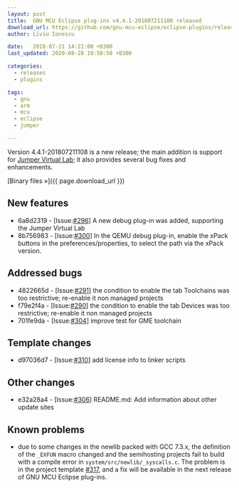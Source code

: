 ```yaml
---
layout: post
title:  GNU MCU Eclipse plug-ins v4.4.1-201807211108 released
download_url: https://github.com/gnu-mcu-eclipse/eclipse-plugins/releases/tag/v4.4.1-201807211108
author: Liviu Ionescu

date:   2018-07-21 14:22:00 +0300
last_updated: 2020-08-28 19:50:58 +0300

categories:
  - releases
  - plugins

tags:
  - gnu
  - arm
  - mcu
  - eclipse
  - jumper

---
```


Version 4.4.1-201807211108 is a new release; the main addition is support for
[Jumper Virtual Lab](https://docs.jumper.io); it also provides several bug fixes and
enhancements.

[Binary files »]({{ page.download_url }})


## New features

- 6a8d2319 - [Issue:[#296](https://github.com/gnu-mcu-eclipse/eclipse-plugins/issues/296)]
A new debug plug-in was added, supporting the Jumper Virtual Lab
- 8b756983 - [Issue:[#300](https://github.com/gnu-mcu-eclipse/eclipse-plugins/issues/300)]
In the QEMU debug plug-in, enable the xPack buttons in the preferences/properties,
to select the path via the xPack version.

## Addressed bugs

- 4822665d - [Issue:[#291](https://github.com/gnu-mcu-eclipse/eclipse-plugins/issues/291)]
the condition to enable the tab Toolchains was too restrictive; re-enable it
non managed projects
- f79e2f4a - [Issue:[#290](https://github.com/gnu-mcu-eclipse/eclipse-plugins/issues/290)]
the condition to enable the tab Devices was too restrictive; re-enable it
non managed projects
- 701fe9da - [Issue:[#304](https://github.com/gnu-mcu-eclipse/eclipse-plugins/issues/304)]
improve test for GME toolchain

## Template changes

- d97036d7 - [Issue:[#310](https://github.com/gnu-mcu-eclipse/eclipse-plugins/issues/310)]
add license info to linker scripts

## Other changes

- e32a28a4 - [Issue:[#306](https://github.com/gnu-mcu-eclipse/eclipse-plugins/issues/306)]
README.md: Add information about other update sites

## Known problems

- due to some changes in the newlib packed with GCC 7.3.x,
the definition of the `_EXFUN` macro changed
and the semihosting projects fail to build with a compile error in
`system/src/newlib/_syscalls.c`. The problem is in the project template
[#317](https://github.com/gnu-mcu-eclipse/eclipse-plugins/issues/317), and
a fix will be available in the next release of GNU MCU Eclipse plug-ins.

